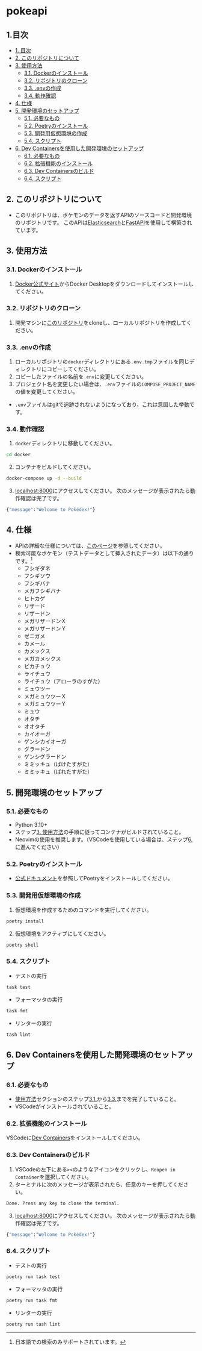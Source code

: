 # pokeapi

## 1.目次 
- [1. 目次](#1-目次)
- [2. このリポジトリについて](#2-このリポジトリについて)
- [3. 使用方法](#3-使用方法)
  - [3.1. Dockerのインストール](#31-Dockerのインストール)
  - [3.2. リポジトリのクローン](#32-リポジトリのクローン)
  - [3.3. .envの作成](#33-.envの作成)
  - [3.4. 動作確認](#34-動作確認)
- [4. 仕様](#4-仕様)
- [5. 開発環境のセットアップ](#5-開発環境のセットアップ)
  - [5.1. 必要なもの](#51-必要なもの)
  - [5.2. Poetryのインストール](#52-Poetryのインストール)
  - [5.3. 開発用仮想環境の作成](#53-開発用仮想環境の作成)
  - [5.4. スクリプト](#54-スクリプト)
- [6. Dev Containersを使用した開発環境のセットアップ](#6-Dev-Containersを使用した開発環境のセットアップ)
  - [6.1. 必要なもの](#61-必要なもの)
  - [6.2. 拡張機能のインストール](#62-拡張機能のインストール)
  - [6.3. Dev Containersのビルド](#63-Dev-Containersのビルド)
  - [6.4. スクリプト](#64-スクリプト)


## 2. このリポジトリについて
- このリポジトリは、ポケモンのデータを返すAPIのソースコードと開発環境のリポジトリです。
このAPIは[Elasticsearch](https://www.elastic.co/elasticsearch/)と[FastAPI](https://fastapi.tiangolo.com/)を使用して構築されています。

## 3. 使用方法

### 3.1. Dockerのインストール
1. [Docker公式サイト](https://www.docker.com/products/docker-desktop/)からDocker Desktopをダウンロードしてインストールしてください。
### 3.2. リポジトリのクローン
1. 開発マシンに[このリポジトリ](https://github.com/kohdice/pokeapi)をcloneし、ローカルリポジトリを作成してください。
### 3.3. .envの作成
1. ローカルリポジトリの`docker`ディレクトリにある`.env.tmp`ファイルを同じディレクトリにコピーしてください。
2. コピーしたファイルの名前を`.env`に変更してください。
3. プロジェクト名を変更したい場合は、`.env`ファイルの`COMPOSE_PROJECT_NAME`の値を変更してください。
- `.env`ファイルはgitで追跡されないようになっており、これは意図した挙動です。
### 3.4. 動作確認
1. `docker`ディレクトリに移動してください。
```bash
cd docker
```
2. コンテナをビルドしてください。
```bash
docker-compose up -d --build
```
3. [localhost:8000](http://localhost:8000/)にアクセスしてください。
次のメッセージが表示されたら動作確認は完了です。
```bash
{"message":"Welcome to Pokédex!"}
```

## 4. 仕様
- APIの詳細な仕様については、[このページ]()を参照してください。
- 検索可能なポケモン（テストデータとして挿入されたデータ）は以下の通りです。[^1]
  - フシギダネ
  - フシギソウ
  - フシギバナ
  - メガフシギバナ
  - ヒトカゲ
  - リザード
  - リザードン
  - メガリザードンＸ
  - メガリザードンＹ
  - ゼニガメ
  - カメール
  - カメックス
  - メガカメックス
  - ピカチュウ
  - ライチュウ
  - ライチュウ（アローラのすがた）
  - ミュウツー
  - メガミュウツーＸ
  - メガミュウツーＹ
  - ミュウ
  - オタチ
  - オオタチ
  - カイオーガ
  - ゲンシカイオーガ
  - グラードン
  - ゲンシグラードン
  - ミミッキュ（ばけたすがた）
  - ミミッキュ（ばれたすがた）

## 5. 開発環境のセットアップ

### 5.1. 必要なもの
- Python 3.10+
- ステップ[3. 使用方法](#3-使用方法)の手順に従ってコンテナがビルドされていること。
- Neovimの使用を推奨します。（VSCodeを使用している場合は、ステップ[6.](#6-Dev-Containersを使用した開発環境のセットアップ)に進んでください）
### 5.2. Poetryのインストール
- [公式ドキュメント](https://python-poetry.org/docs/)を参照してPoetryをインストールしてください。
### 5.3. 開発用仮想環境の作成
1. 仮想環境を作成するためのコマンドを実行してください。
```bash
poetry install
```
2. 仮想環境をアクティブにしてください。
```bash
poetry shell
```
### 5.4. スクリプト
- テストの実行
```bash
task test
```
- フォーマッタの実行
```bash
task fmt
```
- リンターの実行
```bash
tash lint
```

## 6. Dev Containersを使用した開発環境のセットアップ

### 6.1. 必要なもの
- [使用方法](#3-使用方法)セクションのステップ[3.1.](#31-Dockerのインストール)から[3.3.](#33-.envの作成)までを完了していること。
- VSCodeがインストールされていること。


### 6.2. 拡張機能のインストール
VSCodeに[Dev Containers](https://marketplace.visualstudio.com/items?itemName=ms-vscode-remote.remote-containers)をインストールしてください。
### 6.3. Dev Containersのビルド
1. VSCodeの左下にある`><`のようなアイコンをクリックし、`Reopen in Container`を選択してください。
2. ターミナルに次のメッセージが表示されたら、任意のキーを押してください。
```bash
Done. Press any key to close the terminal.
```
3. [localhost:8000](http://localhost:8000/)にアクセスしてください。
次のメッセージが表示されたら動作確認は完了です。
```bash
{"message":"Welcome to Pokédex!"}
```
### 6.4. スクリプト
- テストの実行
```bash
poetry run task test
```
- フォーマッタの実行
```bash
poetry run task fmt
```
- リンターの実行
```bash
poetry run tash lint
```


[^1]: 日本語での検索のみサポートされています。
